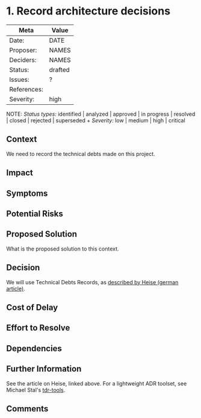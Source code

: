 # 1. Record architecture decisions

| Meta        | Value                                     |
|-------------| ----------------------------------------- |
| Date:       | DATE                                      |
| Proposer:   | NAMES                                     |
| Deciders:   | NAMES                                     |
| Status:     | drafted                                   |
| Issues:     | ?                                         |
| References: |                                           |
| Severity:   | high                                      |

NOTE: *Status types:* identified | analyzed | approved | in progress | resolved | closed | rejected | superseded +
      *Severity:* low | medium | high | critical

## Context

We need to record the technical debts made on this project.

## Impact

## Symptoms

## Potential Risks

## Proposed Solution

What is the proposed solution to this context.

## Decision

We will use Technical Debts Records, as 
[described by Heise (german article)](https://www.heise.de/blog/Technical-Debt-Records-Dokumentation-technischer-Schulden-9876115.html).

## Cost of Delay

## Effort to Resolve

## Dependencies

## Further Information

See the article on Heise, linked above.
For a lightweight ADR toolset, see Michael Stal's 
[tdr-tools](https://github.com/ms1963/TechnicalDebtRecords/).

## Comments
